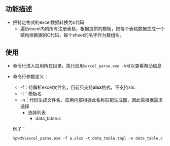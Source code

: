 ## 功能描述

+ 把特定格式的excel数据转换为c代码
  + 遍历excel内的所有注册表格，根据提供的模板，把每个表格数据生成一个结构体数据的C代码，每个sheet的名字作为数组名。

## 使用

+ 命令行进入应用所在目录，执行应用:`excel_parse.exe -h`可以查看帮助信息

+ 命令行参数定义：

  - -f：待解析excel文件名，目前只支持**xlsx**格式，不支持xls.
  - -t：模板名
  - -n：代码生成文件名，应用内部根据此名称匹配生成器，因此需根据需求选择
    - 选择列表
      + data_table.c

  例子：

  `%pwd%\excel_parse.exe -f a.xlsx -t data_table.tmpl -n data_table.c`